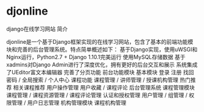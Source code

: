 # djonline
django在线学习网站
简介

djonline是一个基于Django框架实现的在线学习网站，包含了基本的前端功能模块和完善的后台管理系统。特点简单概述如下：
基于Django实现，使用uWSGI和Nginx运行，Python2.7 + Django 1.10.1完美运行
使用MySQL存储数据
基于xadmins对Django Admin进行了深度优化，拥有更好的后台交互和展示
系统集成了UEditor富文本编辑器
完善了分页功能
前台功能模块
基本模块
登录 注册 找回密码 / 全局搜索 / 个人中心
课程功能
课程管理 / 讲师管理 / 授课机构管理
热门推荐 相关课程推荐
用户操作管理
用户收藏 / 课程评论
后台管理系统
课程管理模块
课程管理 / 课程资源管理 / 课程评论管理
认证和授权管理
用户管理 / 组管理 / 权限管理 / 用户日志管理
机构管理模块
课程机构管理 
